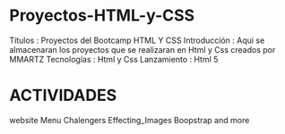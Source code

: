 # Proyectos-HTML-y-CSS
Títulos : Proyectos del Bootcamp HTML Y CSS
Introducción : Aqui se almacenaran los proyectos que se realizaran  en Html y Css creados por MMARTZ
Tecnologías : Html y Css
Lanzamiento : Html 5
# ACTIVIDADES
website
Menu
Chalengers
Effecting_Images
Boopstrap
and more


